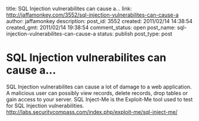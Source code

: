 title: SQL Injection vulnerabilites can cause a...
link: http://jaffamonkey.com/3552/sql-injection-vulnerabilites-can-cause-a
author: jaffamonkey
description: 
post_id: 3552
created: 2011/02/14 14:38:54
created_gmt: 2011/02/14 19:38:54
comment_status: open
post_name: sql-injection-vulnerabilites-can-cause-a
status: publish
post_type: post

# SQL Injection vulnerabilites can cause a...

SQL Injection vulnerabilites can cause a lot of damage to a web application. A malicious user can possibly view records, delete records, drop tables or gain access to your server. SQL Inject-Me is the Exploit-Me tool used to test for SQL Injection vulnerabilities. http://labs.securitycompass.com/index.php/exploit-me/sql-inject-me/